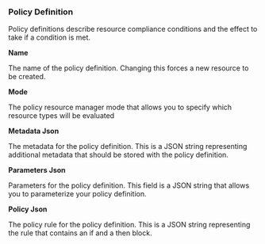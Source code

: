 ### Policy Definition

Policy definitions describe resource compliance conditions and the effect to take if a condition is met.

**Name**

The name of the policy definition. Changing this forces a new resource to be created.

**Mode**

The policy resource manager mode that allows you to specify which resource types will be evaluated

**Metadata Json**

The metadata for the policy definition. This is a JSON string representing additional metadata that should be stored with the policy definition.

**Parameters Json**

Parameters for the policy definition. This field is a JSON string that allows you to parameterize your policy definition.

**Policy Json**

The policy rule for the policy definition. This is a JSON string representing the rule that contains an if and a then block.

